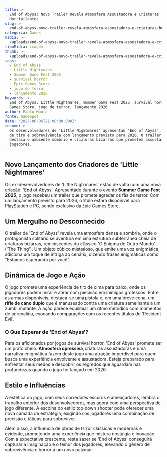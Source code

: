 ```yaml
---
title: >-
  End of Abyss: Novo Trailer Revela Atmosfera Assustadora e Criaturas
  Horripilantes
slug: >-
  end-of-abyss-novo-trailer-revela-atmosfera-assustadora-e-criaturas-horripilantes
categoria: Games
midia: >-
  /uploads/end-of-abyss-novo-trailer-revela-atmosfera-assustadora-e-criaturas-horripilantes-thumb.jpg
tipoMidia: imagem
thumb: >-
  /uploads/end-of-abyss-novo-trailer-revela-atmosfera-assustadora-e-criaturas-horripilantes-thumb.jpg
tags:
  - End of Abyss
  - Little Nightmares
  - Summer Game Fest 2025
  - survival horror
  - Epic Games Store
  - jogo de terror
  - lançamento 2026
keywords: >-
  End of Abyss, Little Nightmares, Summer Game Fest 2025, survival horror, Epic
  Games Store, jogo de terror, lançamento 2026
author: Pablo Moura
fonte: GameSpot
data: '2025-06-06T21:00:00.000Z'
resumo: >-
  Os desenvolvedores de 'Little Nightmares' apresentam 'End of Abyss', um jogo
  de tiro e sobrevivência com lançamento previsto para 2026. O trailer recente
  destaca o ambiente sombrio e criaturas bizarras que prometem assustar os
  jogadores.
---
```


## Novo Lançamento dos Criadores de 'Little Nightmares'

Os ex-desenvolvedores de 'Little Nightmares' estão de volta com uma nova criação: 'End of Abyss'. Apresentado durante o evento **Summer Game Fest 2025**, o jogo recebeu um trailer que promete agradar os fãs de terror. Com um lançamento previsto para 2026, o título estará disponível para PlayStation e PC, sendo exclusivo da Epic Games Store.

## Um Mergulho no Desconhecido

O trailer de 'End of Abyss' revela uma atmosfera densa e sombria, onde o protagonista solitário se aventura em uma estrutura subterrânea cheia de criaturas bizarras, reminiscentes do clássico 'O Enigma de Outro Mundo' ('The Thing'). Um objeto cúbico misterioso, que emite uma voz enigmática, adiciona um toque de intriga ao cenário, dizendo frases enigmáticas como "Estamos esperando por você".

## Dinâmica de Jogo e Ação

O jogo promete uma experiência de tiro de cima para baixo, onde os jogadores podem mirar e atirar com precisão em inimigos grotescos. Entre as armas disponíveis, destaca-se uma pistola e, em uma breve cena, um **rifle de cano duplo** que é manuseado contra uma criatura semelhante a um zumbi mutante. A ação parece equilibrar um ritmo metódico com momentos de adrenalina, evocando comparações com os recentes títulos de 'Resident Evil'.

### O Que Esperar de 'End of Abyss'?

Para os aficionados por jogos de survival horror, 'End of Abyss' promete ser um prato cheio. **Atmosfera opressiva**, criaturas assustadoras e uma narrativa enigmática fazem deste jogo uma atração imperdível para quem busca uma experiência envolvente e assustadora. Esteja preparado para enfrentar seus medos e descobrir os segredos que aguardam nas profundezas quando o jogo for lançado em 2026.

## Estilo e Influências

A estética do jogo, com seus corredores escuros e ameaçadores, lembra o trabalho anterior dos desenvolvedores, mas agora com uma perspectiva de jogo diferente. A escolha do estilo top-down shooter pode oferecer uma nova camada de estratégia, exigindo dos jogadores uma combinação de precisão e táticas para sobreviver.

Além disso, a influência de obras de terror clássicas e modernas é evidente, prometendo uma experiência que mistura nostalgia e inovação. Com a expectativa crescente, resta saber se 'End of Abyss' conseguirá capturar a imaginação e o temor dos jogadores, elevando o gênero de sobrevivência e horror a um novo patamar.

